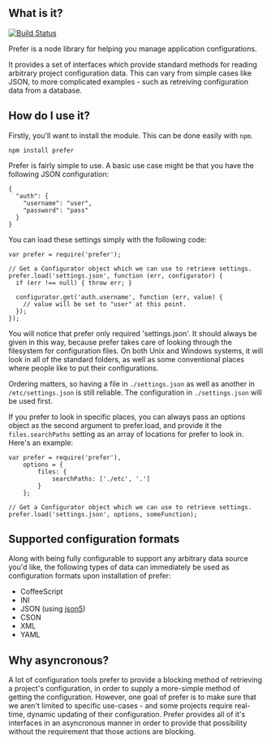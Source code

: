 What is it?
-----------

[![Build Status][bs]](https://travis-ci.org/LimpidTech/prefer)

Prefer is a node library for helping you manage application configurations.

It provides a set of interfaces which provide standard methods for
reading arbitrary project configuration data. This can vary from simple cases
like JSON, to more complicated examples - such as retreiving configuration data
from a database.

How do I use it?
----------------

Firstly, you'll want to install the module. This can be done easily with `npm`.

    npm install prefer

Prefer is fairly simple to use. A basic use case might be that you have the
following JSON configuration:

    {
      "auth": {
        "username": "user",
        "password": "pass"
      }
    }

You can load these settings simply with the following code:

    var prefer = require('prefer');

    // Get a Configurator object which we can use to retrieve settings.
    prefer.load('settings.json', function (err, configurator) {
      if (err !== null) { throw err; }

      configurator.get('auth.username', function (err, value) {
        // value will be set to "user" at this point.
      });
    });

You will notice that prefer only required 'settings.json'. It should always be
given in this way, because prefer takes care of looking through the filesystem
for configuration files. On both Unix and Windows systems, it will look in all
of the standard folders, as well as some conventional places where people like
to put their configurations.

Ordering matters, so having a file in `./settings.json` as well as another in
`/etc/settings.json` is still reliable. The configuration in `./settings.json`
will be used first.

If you prefer to look in specific places, you can always pass an options object
as the second argument to prefer.load, and provide it the `files.searchPaths`
setting as an array of locations for prefer to look in. Here's an example:

    var prefer = require('prefer'),
        options = {
            files: {
                searchPaths: ['./etc', '.']
            }
        };

    // Get a Configurator object which we can use to retrieve settings.
    prefer.load('settings.json', options, someFunction);

Supported configuration formats
-------------------------------

Along with being fully configurable to support any arbitrary data source you'd
like, the following types of data can immediately be used as configuration formats
upon installation of prefer:

- CoffeeScript
- INI
- JSON (using [json5][j5])
- CSON
- XML
- YAML

Why asyncronous?
----------------

A lot of configuration tools prefer to provide a blocking method of retrieving
a project's configuration, in order to supply a more-simple method of getting
the configuration. However, one goal of prefer is to make sure that we aren't
limited to specific use-cases - and some projects require real-time, dynamic
updating of their configuration. Prefer provides all of it's interfaces in an
asyncronous manner in order to provide that possibility without the requirement
that those actions are blocking.



[bs]: https://travis-ci.org/LimpidTech/prefer.png?branch=master "Build Status"
[j5]: http://json5.org/ "json5 - JSON for the ES5 era"
